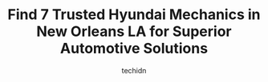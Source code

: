 ---
layout: ampstory
image: https://images.unsplash.com/photo-1504887764023-6f27056d186c?ixlib=rb-4.0.3&ixid=MnwxMjA3fDB8MHxwaG90by1wYWdlfHx8fGVufDB8fHx8&auto=format&fit=crop&w=640&h=853&q=80
author: techidn
featured: false
description: Experience the excellence of automotive service by visiting the 7 best Hyundai Mechanic in New Orleans LA, USA. With their expertise, attention to detail, and commitment to customer satisfac
title: Find 7 Trusted Hyundai Mechanics in New Orleans LA for Superior Automotive Solutions
cover:
   title: Find 7 Trusted Hyundai Mechanics in New Orleans LA for Superior Automotive Solutions
   subtitle: Rickpate
   background: https://images.unsplash.com/photo-1504887764023-6f27056d186c?ixlib=rb-4.0.3&ixid=MnwxMjA3fDB8MHxwaG90by1wYWdlfHx8fGVufDB8fHx8&auto=format&fit=crop&w=640&h=853&q=80

pages: 
 - layout: thirds
   top: <h1>#1 Ray Brandt Hyundai</h1>
   bottom: "<p>(2) people to mention. Tyrone Manager/Salesman & Bernard Finance Manager, remember those names.  I met with Tyrone in person and talked about purchasing a car. Specif</p>"
   background: https://www.knot35.com/toplist/wp-content/uploads/2023/06/best-hyundai-mechanic-1-in-new-orleans-la-1685833115.jpeg
   backgroundblur: true
 - layout: thirds
   top: <h1>#2 Boudreauxs Automotive Care</h1>
   bottom: "<p>1617 Gentilly Blvd, New Orleans, LA 70119, United States</p>"
   background: https://www.knot35.com/toplist/wp-content/uploads/2023/06/best-hyundai-mechanic-2-in-new-orleans-la-1685833116.jpeg
   cta:
      link: https://www.knot35.com/toplist/find-7-trusted-hyundai-mechanics-in-new-orleans-la-for-superior-automotive-solutions/
      text: Find 7 Trusted Hyundai Mechanics in New Orleans LA for Superior Automotive Solutions
 - layout: thirds
   top: <h1>#3 Hyundai Slidell</h1>
   bottom: "<p>298 E Howze Beach Rd, Slidell, LA 70461, United States</p>"
   background: https://www.knot35.com/toplist/wp-content/uploads/2023/06/best-hyundai-mechanic-3-in-new-orleans-la-1685833116.jpeg
   cta:
      link: https://www.knot35.com/toplist/find-7-trusted-hyundai-mechanics-in-new-orleans-la-for-superior-automotive-solutions/
      text: Find 7 Trusted Hyundai Mechanics in New Orleans LA for Superior Automotive Solutions
 - layout: thirds
   top: <h1>#4 NOLA Automotive Repairs</h1>
   bottom: "<p>2100 Earhart Blvd, New Orleans, LA 70113, United States</p>"
   background: https://images.unsplash.com/photo-1615749413727-825b59a857b5?ixlib=rb-4.0.3&ixid=MnwxMjA3fDB8MHxwaG90by1wYWdlfHx8fGVufDB8fHx8&auto=format&fit=crop&w=640&h=853&q=80
   cta:
      link: https://www.knot35.com/toplist/find-7-trusted-hyundai-mechanics-in-new-orleans-la-for-superior-automotive-solutions/
      text: Find 7 Trusted Hyundai Mechanics in New Orleans LA for Superior Automotive Solutions
 - layout: thirds
   top: <h1>#5 German Auto Repair</h1>
   bottom: "<p>1444 Manhattan Blvd, Harvey, LA 70058, United States</p>"
   background: https://images.unsplash.com/photo-1527067829737-402993088e6b?ixlib=rb-4.0.3&ixid=MnwxMjA3fDB8MHxwaG90by1wYWdlfHx8fGVufDB8fHx8&auto=format&fit=crop&w=640&h=853&q=80
   cta:
      link: https://www.knot35.com/toplist/find-7-trusted-hyundai-mechanics-in-new-orleans-la-for-superior-automotive-solutions/
      text: Find 7 Trusted Hyundai Mechanics in New Orleans LA for Superior Automotive Solutions
 - layout: thirds
   top: <h1>#6 Santos Automotive Center Inc</h1>
   bottom: "<p>2637 Conti St, New Orleans, LA 70119, United States</p>"
   background: https://images.unsplash.com/photo-1462556791646-c201b8241a94?ixlib=rb-4.0.3&ixid=MnwxMjA3fDB8MHxwaG90by1wYWdlfHx8fGVufDB8fHx8&auto=format&fit=crop&w=640&h=853&q=80
   cta:
      link: https://www.knot35.com/toplist/find-7-trusted-hyundai-mechanics-in-new-orleans-la-for-superior-automotive-solutions/
      text: Find 7 Trusted Hyundai Mechanics in New Orleans LA for Superior Automotive Solutions
 - layout: thirds
   top: <h1>#7 Briskers Foreign Car Repair</h1>
   bottom: "<p>1400 Stumpf Blvd, Gretna, LA 70053, United States</p>"
   background: https://images.unsplash.com/photo-1618005182384-a83a8bd57fbe?ixlib=rb-4.0.3&ixid=MnwxMjA3fDB8MHxwaG90by1wYWdlfHx8fGVufDB8fHx8&auto=format&fit=crop&w=640&h=853&q=80
   cta:
      link: https://www.knot35.com/toplist/find-7-trusted-hyundai-mechanics-in-new-orleans-la-for-superior-automotive-solutions/
      text: Find 7 Trusted Hyundai Mechanics in New Orleans LA for Superior Automotive Solutions
 - layout: thirds
   middle: Continue reading...
   background: https://images.unsplash.com/photo-1553949345-eb786bb3f7ba?ixlib=rb-4.0.3&ixid=MnwxMjA3fDB8MHxwaG90by1wYWdlfHx8fGVufDB8fHx8&auto=format&fit=crop&w=640&h=853&q=80
   cta:
      link: https://www.knot35.com/toplist/find-7-trusted-hyundai-mechanics-in-new-orleans-la-for-superior-automotive-solutions/
      text: Find 7 Trusted Hyundai Mechanics in New Orleans LA for Superior Automotive Solutions
      
---